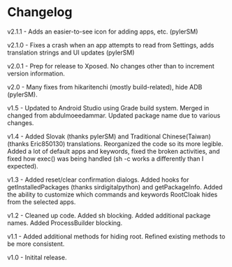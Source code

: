 # Changelog
v2.1.1 - Adds an easier-to-see icon for adding apps, etc. (pylerSM)

v2.1.0 - Fixes a crash when an app attempts to read from Settings, adds translation strings and UI updates (pylerSM)

v2.0.1 - Prep for release to Xposed. No changes other than to increment version information.

v2.0 - Many fixes from hikaritenchi (mostly build-related), hide ADB (pylerSM).

v1.5 - Updated to Android Studio using Grade build system. Merged in changed from abdulmoeedammar. Updated package name due to various changes.

v1.4 - Added Slovak (thanks pylerSM) and Traditional Chinese(Taiwan) (thanks Eric850130) translations. Reorganized the code so its more legible. Added a lot of default apps and keywords, fixed the broken activities, and fixed how exec() was being handled (sh -c works a differently than I expected).

v1.3 - Added reset/clear confirmation dialogs. Added hooks for getInstalledPackages (thanks sirdigitalpython) and getPackageInfo. Added the ability to customize which commands and keywords RootCloak hides from the selected apps.

v1.2 - Cleaned up code. Added sh blocking. Added additional package names. Added ProcessBuilder blocking.

v1.1 - Added additional methods for hiding root. Refined existing methods to be more consistent.

v1.0 - Initital release.
